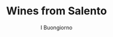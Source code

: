 ---
title: 'Wines from Salento'
author: I Buongiorno
project_image_path: '/images/gallery/wines-from-salento.jpg'
external_url: 'http://www.ibuongiorno.com/en'
---